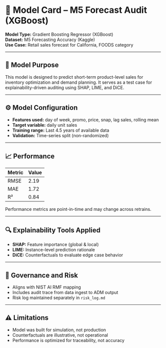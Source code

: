 # 🧾 Model Card – M5 Forecast Audit (XGBoost)

**Model Type:** Gradient Boosting Regressor (XGBoost)  
**Dataset:** M5 Forecasting Accuracy (Kaggle)  
**Use Case:** Retail sales forecast for California, FOODS category

---

## 🎯 Model Purpose

This model is designed to predict short-term product-level sales for inventory optimization and demand planning. It serves as a test case for explainability-driven auditing using SHAP, LIME, and DiCE.

---

## ⚙️ Model Configuration

- **Features used:** day of week, promo, price, snap, lag sales, rolling mean
- **Target variable:** daily unit sales
- **Training range:** Last 4.5 years of available data
- **Validation:** Time-series split (non-randomized)

---

## 📈 Performance

| Metric | Value |
|--------|-------|
| RMSE   | 2.19  |
| MAE    | 1.72  |
| R²     | 0.84  |

Performance metrics are point-in-time and may change across retrains.

---

## 🔍 Explainability Tools Applied

- **SHAP:** Feature importance (global & local)
- **LIME:** Instance-level prediction rationale
- **DiCE:** Counterfactuals to evaluate edge case behavior

---

## 🧩 Governance and Risk

- Aligns with NIST AI RMF mapping
- Includes audit trace from data ingest to ADM output
- Risk log maintained separately in `risk_log.md`

---

## ⚠️ Limitations

- Model was built for simulation, not production
- Counterfactuals are illustrative, not operational
- Performance is optimized for traceability, not accuracy
